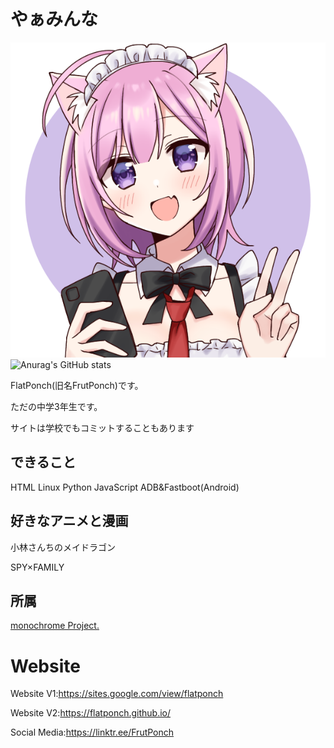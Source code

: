 # やぁみんな
![icon](https://github.com/FlatPonch/FlatPonch/blob/main/images/icon2.png?raw=true)
![Anurag's GitHub stats](https://github-readme-stats.vercel.app/api?username=flatponch&theme=dark&show_icons=true)

FlatPonch(旧名FrutPonch)です。

ただの中学3年生です。

サイトは学校でもコミットすることもあります

## できること
HTML Linux Python JavaScript ADB&Fastboot(Android) 

## 好きなアニメと漫画
小林さんちのメイドラゴン

SPY×FAMILY



## 所属
[monochrome Project.](https://mncrp.github.io)


# Website
Website V1:https://sites.google.com/view/flatponch

Website V2:https://flatponch.github.io/

Social Media:https://linktr.ee/FrutPonch

<!--
FlatPonch(旧名FrutPonch)について
上に書いてあるだろ

歴史:

- 2008年1月16日 俺が生まれる
- ちっちゃいころに机の角に右眉毛を擦る　それ以来眉毛が生えてこなくなった
- 2015年にWiiUを買ってもらってスプラにはまった
- 2017年にSwitchを買ってもらって(発売した年に買ったので苦戦した)スプラ2にはまった
- 何年くらいかわからないけど初めてPCを買ってもらった(DELL製)　今はたまに使ってる(最初はWindows 10が入ってるけど今はWindows 11)
- 2020年に中学に入学
- 2021年ぐらいに小林さんちのメイドラゴンにはまる　この頃からロリコンとペドフィリアになる
- 現在はガジェ界隈にいながらソフトウェア開発とゲーム開発してる(Twitterなどでは公開しない)　ゲームもしている(主にVR)
-->

